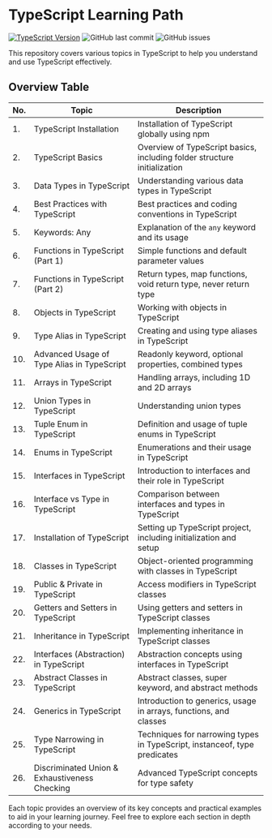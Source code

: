 # TypeScript Learning Path

[![TypeScript Version](https://img.shields.io/npm/v/typescript?label=TypeScript&logo=typescript)](https://www.typescriptlang.org/)
![GitHub last commit](https://img.shields.io/github/last-commit/bcapathshala/TYPESCRIPT-PRACTICE-NOTES-WITH-HITESH-SIR)
![GitHub issues](https://img.shields.io/github/issues/bcapathshala/TYPESCRIPT-PRACTICE-NOTES-WITH-HITESH-SIR)

This repository covers various topics in TypeScript to help you understand and use TypeScript effectively.

## Overview Table

| No. | Topic                                          | Description                                                                 |
|-----|------------------------------------------------|-----------------------------------------------------------------------------|
| 1.  | TypeScript Installation                        | Installation of TypeScript globally using npm                                |
| 2.  | TypeScript Basics                              | Overview of TypeScript basics, including folder structure initialization    |
| 3.  | Data Types in TypeScript                       | Understanding various data types in TypeScript                              |
| 4.  | Best Practices with TypeScript                  | Best practices and coding conventions in TypeScript                         |
| 5.  | Keywords: Any                                  | Explanation of the `any` keyword and its usage                              |
| 6.  | Functions in TypeScript (Part 1)               | Simple functions and default parameter values                               |
| 7.  | Functions in TypeScript (Part 2)               | Return types, map functions, void return type, never return type            |
| 8.  | Objects in TypeScript                          | Working with objects in TypeScript                                          |
| 9.  | Type Alias in TypeScript                       | Creating and using type aliases in TypeScript                               |
| 10. | Advanced Usage of Type Alias in TypeScript     | Readonly keyword, optional properties, combined types                       |
| 11. | Arrays in TypeScript                           | Handling arrays, including 1D and 2D arrays                                 |
| 12. | Union Types in TypeScript                      | Understanding union types                                                   |
| 13. | Tuple Enum in TypeScript                       | Definition and usage of tuple enums in TypeScript                           |
| 14. | Enums in TypeScript                            | Enumerations and their usage in TypeScript                                  |
| 15. | Interfaces in TypeScript                       | Introduction to interfaces and their role in TypeScript                     |
| 16. | Interface vs Type in TypeScript                | Comparison between interfaces and types in TypeScript                       |
| 17. | Installation of TypeScript                     | Setting up TypeScript project, including initialization and setup           |
| 18. | Classes in TypeScript                          | Object-oriented programming with classes in TypeScript                      |
| 19. | Public & Private in TypeScript                 | Access modifiers in TypeScript classes                                      |
| 20. | Getters and Setters in TypeScript              | Using getters and setters in TypeScript classes                            |
| 21. | Inheritance in TypeScript                     | Implementing inheritance in TypeScript classes                             |
| 22. | Interfaces (Abstraction) in TypeScript         | Abstraction concepts using interfaces in TypeScript                        |
| 23. | Abstract Classes in TypeScript                 | Abstract classes, super keyword, and abstract methods                       |
| 24. | Generics in TypeScript                         | Introduction to generics, usage in arrays, functions, and classes           |
| 25. | Type Narrowing in TypeScript                   | Techniques for narrowing types in TypeScript, instanceof, type predicates   |
| 26. | Discriminated Union & Exhaustiveness Checking  | Advanced TypeScript concepts for type safety                                |

Each topic provides an overview of its key concepts and practical examples to aid in your learning journey. Feel free to explore each section in depth according to your needs.

